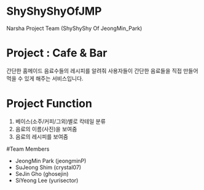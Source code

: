 # ShyShyShyOfJMP
Narsha Project Team (ShyShyShy Of JeongMin_Park)

# Project : Cafe & Bar
간단한 홈메이드 음료수들의 레시피를 알려줘 사용자들이 간단한 음료들을 직접 만들어 먹을 수 있게 해주는 서비스입니다.

# Project Function
 1. 베이스(소주/커피/그외)별로 칵테일 분류
 2. 음료의 이름(사진)을 보여줌
 3. 음료의 레시피를 보여줌

#Team Members
 - JeongMin Park (jeongminP)
 - SuJeong Shim (crystal07)
 - SeJin Gho (ghosejin)
 - SiYeong Lee (yurisector)
